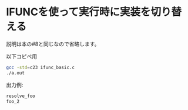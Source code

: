 # IFUNCを使って実行時に実装を切り替える

説明は本の#8と同じなので省略します。

以下コピペ用

```sh
gcc -std=c23 ifunc_basic.c
./a.out
```

出力例:

```txt
resolve_foo
foo_2
```

